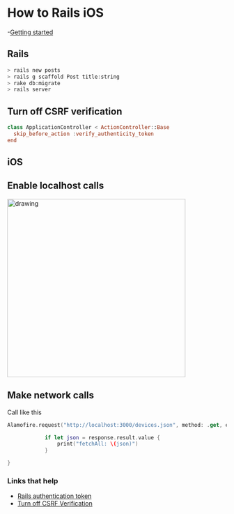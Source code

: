 # How to Rails iOS

-[Getting started](https://guides.rubyonrails.org/getting_started.html)

## Rails

```swift
> rails new posts
> rails g scaffold Post title:string
> rake db:migrate
> rails server
```

## Turn off CSRF verification

```swift
class ApplicationController < ActionController::Base
  skip_before_action :verify_authenticity_token
end
```

## iOS

## Enable localhost calls

<img src="https://github.com/jrasmusson/ios-starter-kit/blob/master/howtos/images/localhost-plist.png" alt="drawing" width="409"/>

## Make network calls

Call like this

```swift
Alamofire.request("http://localhost:3000/devices.json", method: .get, encoding: JSONEncoding.default, headers: headers).responseJSON { response in

            if let json = response.result.value {
                print("fetchAll: \(json)")
            }

}
```        

### Links that help

* [Rails authentication token](https://www.joshqn.com/consuming-a-rails-api-using-alamofire/)
* [Turn off CSRF Verification](https://teamtreehouse.com/library/build-a-rails-api/coding-the-api/rails-api-csrf-verification)
